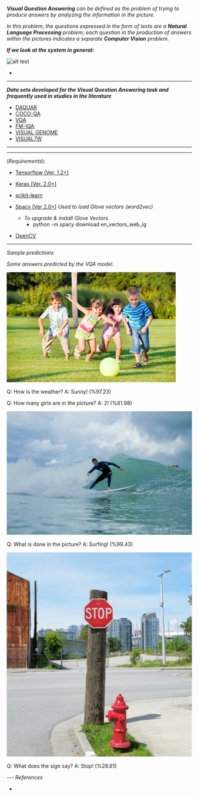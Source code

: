
_**Visual Question Answering** can be defined as the problem of trying to produce answers by analyzing the information in the picture._

_In this problem, the questions expressed in the form of texts are a **Natural Language Processing** problem; each question in the production of answers within the pictures indicates a separate **Computer Vision** problem._



**_If we look at the system in general:_**

![alt text](https://github.com/basakbuluz/Visual-Question-Answering/blob/master/images/VQA1.png "Logo Title Text 1")

*
---

**_Data sets developed for the Visual Question Answering task and frequently used in studies in the literature_**

* [DAQUAR](https://www.mpi-inf.mpg.de/departments/computer-vision-and-multimodal-computing/research/vision-and-language/visual-turing-challenge/)
* [COCO-QA](https://github.com/renmengye/imageqa-public/tree/master/data)
* [VQA](https://visualqa.org/index.html)
* [FM-IQA](http://research.baidu.com/Downloads)
* [VISUAL GENOME](https://visualgenome.org/)
* [VISUAL7W](http://web.stanford.edu/~yukez/visual7w/)
---

---


(_Requirements_): 

* [Tensorflow (Ver. 1.2+)](https://www.tensorflow.org/install/pip)
* [Keras (Ver. 2.0+)](https://pypi.org/project/Keras/)
* [scikit-learn](https://scikit-learn.org/stable/install.html)
* [Spacy (Ver 2.0+)](https://spacy.io/usage/)
     _Used to load Glove vectors (word2vec)_
    * _To upgrade & install Glove Vectors_
       * python -m spacy download en_vectors_web_lg
       
* [OpenCV](https://pypi.org/project/opencv-python/)



---
_Sample predictions_


_Some answers predicted by the VQA model._

![](images/test/test2.jpeg)

Q: How is the weather? 
A: Sunny! (%97.23)

Q: How many girls are in the picture?
A: 2! (%61.98)

![](images/test/test5.jpg)

Q: What is done in the picture?
A: Surfing! (%99.43)

![](images/test/test6.jpg)

Q: What does the sign say?
A: Stop! (%28.61)


--- _References_

*
